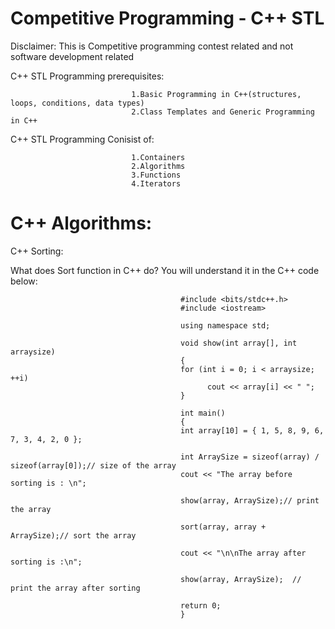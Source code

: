 # Competitive Programming - C++ STL 

Disclaimer: This is Competitive programming contest related and not software development related

C++ STL Programming prerequisites:
    
                               1.Basic Programming in C++(structures, loops, conditions, data types)
                               2.Class Templates and Generic Programming in C++
                               
C++ STL Programming Conisist of:
  
                               1.Containers
                               2.Algorithms
                               3.Functions
                               4.Iterators
                               
# C++ Algorithms:

C++ Sorting: 

What does Sort function in C++ do? You will understand it in the C++ code below:
 
                                          #include <bits/stdc++.h>
                                          #include <iostream>
 
                                          using namespace std;
 
                                          void show(int array[], int arraysize)
                                          {
                                          for (int i = 0; i < arraysize; ++i)
                                                cout << array[i] << " ";
                                          }
 
                                          int main()
                                          {
                                          int array[10] = { 1, 5, 8, 9, 6, 7, 3, 4, 2, 0 };
   
                                          int ArraySize = sizeof(array) / sizeof(array[0]);// size of the array
                                          cout << "The array before sorting is : \n";
   
                                          show(array, ArraySize);// print the array
 
                                          sort(array, array + ArraySize);// sort the array
 
                                          cout << "\n\nThe array after sorting is :\n";
   
                                          show(array, ArraySize);  // print the array after sorting
 
                                          return 0;
                                          }
 
